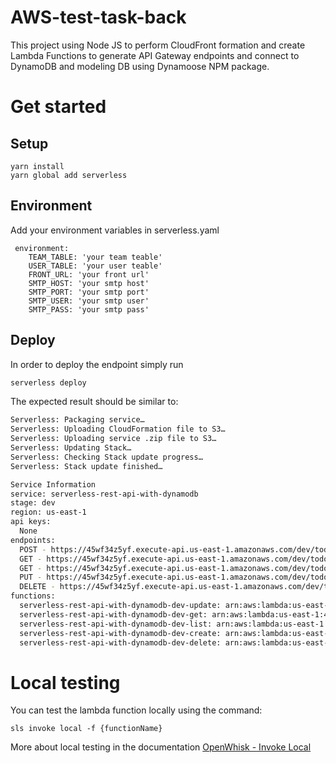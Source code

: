 # AWS-test-task-back
This project using Node JS to perform CloudFront formation and create Lambda Functions to generate API Gateway endpoints and connect to DynamoDB and modeling DB using Dynamoose NPM package. 

# Get started

## Setup
```
yarn install
yarn global add serverless
```

## Environment
Add your environment variables in serverless.yaml

```
 environment:
    TEAM_TABLE: 'your team teable'
    USER_TABLE: 'your user teable'
    FRONT_URL: 'your front url'
    SMTP_HOST: 'your smtp host'
    SMTP_PORT: 'your smtp port'
    SMTP_USER: 'your smtp user'
    SMTP_PASS: 'your smtp pass'
```

## Deploy

In order to deploy the endpoint simply run

```bash
serverless deploy
```

The expected result should be similar to:

```bash
Serverless: Packaging service…
Serverless: Uploading CloudFormation file to S3…
Serverless: Uploading service .zip file to S3…
Serverless: Updating Stack…
Serverless: Checking Stack update progress…
Serverless: Stack update finished…

Service Information
service: serverless-rest-api-with-dynamodb
stage: dev
region: us-east-1
api keys:
  None
endpoints:
  POST - https://45wf34z5yf.execute-api.us-east-1.amazonaws.com/dev/todos
  GET - https://45wf34z5yf.execute-api.us-east-1.amazonaws.com/dev/todos
  GET - https://45wf34z5yf.execute-api.us-east-1.amazonaws.com/dev/todos/{id}
  PUT - https://45wf34z5yf.execute-api.us-east-1.amazonaws.com/dev/todos/{id}
  DELETE - https://45wf34z5yf.execute-api.us-east-1.amazonaws.com/dev/todos/{id}
functions:
  serverless-rest-api-with-dynamodb-dev-update: arn:aws:lambda:us-east-1:488110005556:function:serverless-rest-api-with-dynamodb-dev-update
  serverless-rest-api-with-dynamodb-dev-get: arn:aws:lambda:us-east-1:488110005556:function:serverless-rest-api-with-dynamodb-dev-get
  serverless-rest-api-with-dynamodb-dev-list: arn:aws:lambda:us-east-1:488110005556:function:serverless-rest-api-with-dynamodb-dev-list
  serverless-rest-api-with-dynamodb-dev-create: arn:aws:lambda:us-east-1:488110005556:function:serverless-rest-api-with-dynamodb-dev-create
  serverless-rest-api-with-dynamodb-dev-delete: arn:aws:lambda:us-east-1:488110005556:function:serverless-rest-api-with-dynamodb-dev-delete
```

# Local testing
You can test the lambda function locally using the command:
```
sls invoke local -f {functionName}
```

More about local testing in the documentation [OpenWhisk - Invoke Local](https://serverless.com/framework/docs/providers/openwhisk/cli-reference/invoke-local/#openwhisk---invoke-local)
